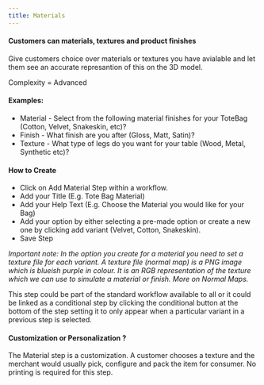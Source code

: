 ```yaml
---
title: Materials
---
```


#### Customers can materials, textures and product finishes  
Give customers choice over materials or textures you have avialable and let them see an accurate represantion of this on the 3D model. 

Complexity = Advanced

#### Examples: 
- Material - Select from the following material finishes for your ToteBag (Cotton, Velvet, Snakeskin, etc)?
- Finish - What finish are you after (Gloss, Matt, Satin)? 
- Texture - What type of legs do you want for your table (Wood, Metal, Synthetic etc)? 

#### How to Create
- Click on Add Material Step within a workflow. 
- Add your Title (E.g. Tote Bag Material)
- Add your Help Text (E.g. Choose the Material you would like for your Bag)
- Add your option by either selecting a pre-made option or create a new one by clicking add variant (Velvet, Cotton, Snakeskin).
- Save Step

_Important note: In the option you create for a material you need to set a texture file for each variant. A texture file (normal map) is a PNG image which is blueish purple in colour. It is an RGB representation of the texture which we can use to simulate a material or finish. More on Normal Maps._

This step could be part of the standard workflow available to all or it could be linked as a conditional step by clicking the conditional button at the bottom of the step setting it to only appear when a particular variant in a previous step is selected. 

#### Customization or Personalization ?
The Material step is a customization. A customer chooses a texture and the merchant would usually pick, configure and pack the item for consumer. No printing is required for this step. 
